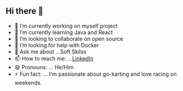 ## Hi there 👋


- 🔭 I’m currently working on myself project
- 🌱 I’m currently learning Java and React
- 👯 I’m looking to collaborate on open source
- 🤔 I’m looking for help with Docker
- 💬 Ask me about ...Soft Skilss
- 📫 How to reach me: ...[LinkedIn](www.linkedin.com/in/blagoy-velinov-a045b72a9)
- 😄 Pronouns: ... He/Him
- ⚡ Fun fact: ... I'm passionate about go-karting and love racing on weekends.

